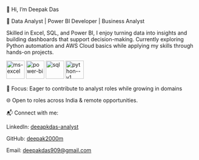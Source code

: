 👋 Hi, I’m Deepak Das

📌 Data Analyst | Power BI Developer | Business Analyst

Skilled in Excel, SQL, and Power BI, I enjoy turning data into insights and building dashboards that support decision-making. Currently exploring Python automation and AWS Cloud basics while applying my skills through hands-on projects.

<img width="48" height="48" src="https://img.icons8.com/color/48/ms-excel.png" alt="ms-excel"/>    <img width="48" height="48" src="https://img.icons8.com/color/48/power-bi.png" alt="power-bi"/>      <img width="48" height="48" src="https://img.icons8.com/fluency/48/sql.png" alt="sql"/>    <img width="48" height="48" src="https://img.icons8.com/color/48/python--v1.png" alt="python--v1"/>

🎯 Focus: Eager to contribute to analyst roles while growing in domains

🌐 Open to roles across India & remote opportunities.

📬 Connect with me: 

LinkedIn: [deeapkdas-analyst](https://www.linkedin.com/in/deepakdas-analyst)

GitHub: [deepak2000m](https://github.com/deep2000m/Deep2000M)

Email: deepakdas909@gmail.com
